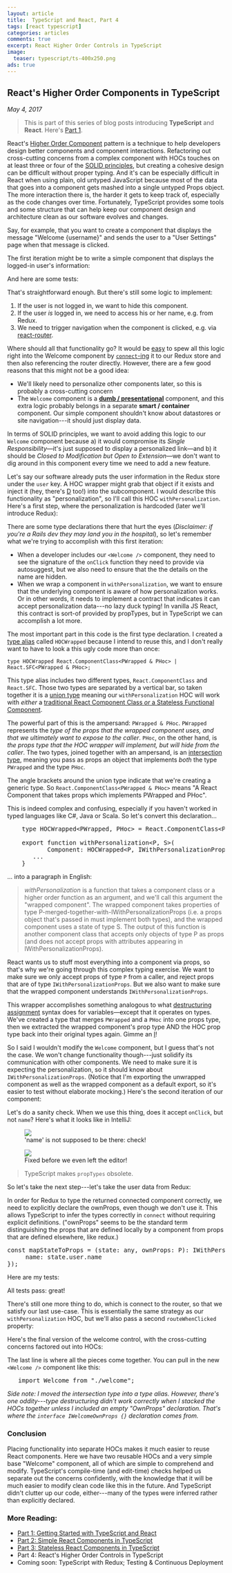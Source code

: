 ```yaml
---
layout: article
title:  TypeScript and React, Part 4
tags: [react typescript]
categories: articles
comments: true
excerpt: React Higher Order Controls in TypeScript 
image:
  teaser: typescript/ts-400x250.png
ads: true
---
```


## React's Higher Order Components in TypeScript

*May 4, 2017*

>
> This is part of this series of blog posts introducing **TypeScript** and **React**. Here's [Part 1](/articles/getting-started-typescript-react/).
>


React's [Higher Order Component](https://facebook.github.io/react/docs/higher-order-components.html) pattern
is a technique to help developers design better components and component interactions.  Refactoring out cross-cutting 
concerns from a complex component with HOCs touches on at least three or four of 
the [SOLID principles](https://en.wikipedia.org/wiki/SOLID_(object-oriented_design)), but creating a cohesive
design can be difficult without proper typing.  And it's can be especially difficult in React when using 
plain, old untyped JavaScript because most of the data that goes into a component gets mashed into a single 
untyped Props object.  The more interaction there is, the harder it gets to keep track of, especially as
the code changes over time.  Fortunately, TypeScript provides some tools and some structure that can help keep 
our component design and architecture clean as our software evolves and changes. 

Say, for example, that you want to create a component that displays the message "Welcome {username}" and sends the 
user to a "User Settings" page when that message is clicked.

The first iteration might be to write a simple component that displays the logged-in user's information:

<script src="https://gist.github.com/mikebridge/e6dc04180f9a1cd42410d961d1971ccf.js"></script>

And here are some tests:

<script src="https://gist.github.com/mikebridge/b9bb34e9a2f60c871ab7e38e812c7c12.js"></script>

That's straightforward enough.   But there's still some logic to implement:

1. If the user is not logged in, we want to hide this component.
2. If the user *is* logged in, we need to access his or her name, e.g. from Redux.
2. We need to trigger navigation when the component is clicked, e.g. via [react-router](https://github.com/ReactTraining/react-router).

Where should all that functionality go?  It would be [easy](https://www.youtube.com/watch?v=rI8tNMsozo0) to spew all 
this logic right into the Welcome component by [`connect`-ing](https://github.com/reactjs/react-redux/blob/master/docs/api.md#connectmapstatetoprops-mapdispatchtoprops-mergeprops-options) it to
our Redux store and then also referencing the router directly.  However, there are a few good reasons that this might not be a 
 good idea:

- We'll likely need to personalize other components later, so this is probably a cross-cutting concern
- The `Welcome` component is a **[dumb / presentational](https://medium.com/@dan_abramov/smart-and-dumb-components-7ca2f9a7c7d0)**
component, and this extra logic probably belongs in a separate **smart / container** component.  Our simple component shouldn't
know about datastores or site navigation---it should just display data.  

In terms of SOLID principles, we want to avoid adding this logic to our `Welcome` component because a) it would 
compromise its *Single Responsibility*—it's just supposed to display a personalized link—and b) it 
should be *Closed to Modification but Open to Extension*—we don't want to dig around in this component every 
time we need to add a new feature.

Let's say our software already puts the user information in the Redux store under the `user` key.  A HOC wrapper might
grab that object if it exists and inject it (hey, there's [D](https://en.wikipedia.org/wiki/Dependency_inversion_principle) too!) 
into the subcomponent.  I would describe this functionality as "personalization", so I'll call this HOC 
`withPersonalization`.  Here's a first step, where the personalization is hardcoded (later we'll introduce Redux):

<script src="https://gist.github.com/mikebridge/93dbc41f1afc2dd4ce64f08106eefbab.js"></script>

There are some type declarations there that hurt the eyes (*Disclaimer: if you're a Rails dev they may 
land you in the hospital*), so let's remember what we're trying to accomplish with this first iteration:

- When a developer includes our `<Welcome />` component, they need to see the signature of the `onClick` function 
they need to provide via autosuggest, but we also need to ensure that the the details on the name are hidden.  
- When we wrap a component in `withPersonalization`, we want to ensure that the underlying component is aware of how
personalization works.  Or in other words, it needs to implement a contract that indicates it can accept 
personalization data---no lazy duck typing!  In vanilla JS React, this contract is sort-of provided by propTypes, but 
in TypeScript we can accomplish a lot more.
  
The most important part in this code is the first type declaration.  I created 
a [type alias](https://www.typescriptlang.org/docs/handbook/advanced-types.html#type-aliases) called `HOCWrapped` because I 
intend to reuse this, and I don't really want to have to look a this ugly code more than once:
 
`type HOCWrapped React.ComponentClass<PWrapped & PHoc> | React.SFC<PWrapped & PHoc>;`

This type alias includes two different types, `React.ComponentClass` and `React.SFC`.  Those two types are separated
by a vertical bar, so taken together it is a [union type](https://www.typescriptlang.org/docs/handbook/advanced-types.html#union-types) 
meaning our `withPersonalization` HOC will work with *either* a [traditional React Component Class *or* a Stateless Functional Component](https://facebook.github.io/react/docs/components-and-props.html#functional-and-class-components).
   
The powerful part of this is the ampersand: `PWrapped & PHoc`.  `PWrapped` represents the *type of the props that the wrapped
component uses, and that we ultimately want to expose to the caller*.  `PHoc`, on the other hand, is *the props type that the HOC wrapper will
implement, but will hide from the caller*.  The two types, joined together with an ampersand, is an [intersection type](https://www.typescriptlang.org/docs/handbook/advanced-types.html#intersection-types), 
meaning you pass as props an object that implements *both* the type `PWrapped` and the type `PHoc`.  

The angle brackets around the union type indicate that we're creating a generic type.  So `React.ComponentClass<PWrapped & PHoc>` 
means "A React Component that takes props which implements PWrapped and PHoc".  

This is indeed complex and confusing, especially if you haven't worked in typed languages like C#, Java or Scala.  So 
let's convert this declaration...

<pre>
    type HOCWrapped&lt;PWrapped, PHoc> = React.ComponentClass&lt;PWrapped & PHoc> | React.SFC&lt;PWrapped & PHoc>;

    export function withPersonalization&lt;P, S>(
           Component: HOCWrapped&lt;P, IWithPersonalizationProps>): React.ComponentClass&lt;P> {
       ...
    }
</pre>

... into a paragraph in English:

> *withPersonalization* is a function that takes a component class or a higher order function as an argument, 
> and we'll call this argument the "wrapped component".  The wrapped component takes properties of type 
> P-merged-together-with-IWithPersonalizationProps (i.e. a props object that's passed in must implement both 
> types), and the wrapped component uses a state of type S.  The output of this function is another 
> component class that accepts only objects of type P as props (and does not accept props with attributes 
> appearing in IWithPersonalizationProps).

React wants us to stuff most everything into a component via props, so that's why we're going through this
complex typing exercise.  We want to make sure we only accept props of type `P` from a caller, and reject
props that are of type `IWithPersonalizationProps`.  But we also want to make sure that the wrapped component
understands `IWithPersonalizationProps`.

This wrapper accomplishes something analogous to what [destructuring assignment](https://developer.mozilla.org/en/docs/Web/JavaScript/Reference/Operators/Destructuring_assignment) syntax does
for variables—except that it operates on types.  We've created a type that merges `PWrapped` and a `PHoc` into
one props type, then we extracted the wrapped component's prop type AND the HOC prop type back into their
original types again. Gimme an [I](https://en.wikipedia.org/wiki/Interface_segregation_principle)!

So I said I wouldn't modify the `Welcome` component, but I guess that's not the case.  We won't change functionality
though---just solidify its communication with other components.  We need to make sure it 
is expecting the personalization, so it should know about `IWithPersonalizationProps`.  (Notice that I'm exporting the 
unwrapped component as well as the wrapped component as a default export, so it's easier to test without elaborate 
mocking.)  Here's the second iteration of our component:

<script src="https://gist.github.com/mikebridge/fa76d40ac7a0fc90530a669455d7eda5.js"></script>

Let's do a sanity check.  When we use this thing, does it accept `onClick`, but not `name`?  Here's what it looks
like in IntelliJ:  

<figure>
 	<img src="/images/typescript/typecheck1.png">
 	<figcaption>'name' is not supposed to be there: check!</figcaption>
</figure>

<figure>
 	<img src="/images/typescript/typecheck2.png">
 	<figcaption>Fixed before we even left the editor!</figcaption>
</figure>

>
> TypeScript makes `propTypes` obsolete.
> 

So let's take the next step---let's take the user data from Redux:
 
<script src="https://gist.github.com/mikebridge/9abd8407a6f022c8f9d213d15c1c0426.js"></script>

In order for Redux to type the returned connected component correctly, we need to explicitly declare the ownProps, 
even though we don't use it.  This allows TypeScript to infer the types correctly in `connect` without requiring 
explicit definitions.  ("ownProps" seems to be the standard term distinguishing the props that are
defined locally by a component from props that are defined elsewhere, like redux.)

<pre>
const mapStateToProps = (state: any, ownProps: P): IWithPersonalizationProps => ({
     name: state.user.name
});
</pre>

Here are my tests:

<script src="https://gist.github.com/mikebridge/3bb614064da11f1c85f4a13dc09105d0.js"></script>

All tests pass: great!

There's still one more thing to do, which is connect to the router, so that we satisfy our last use-case.  This 
is essentially the same strategy as our `withPersonalization` HOC, but we'll also pass a second `routeWhenClicked`
property:

<script src="https://gist.github.com/mikebridge/96a4487aa185343c13bfba5fcc3b431b.js"></script>


Here's the final version of the welcome control, with the cross-cutting concerns factored out into HOCs:

<script src="https://gist.github.com/mikebridge/0c30a19f8c6653c07349e901e97689bc.js"></script>

The last line is where all the pieces come together.  You can pull in the new `<Welcome />` component like this:

<pre>
   import Welcome from "./welcome";
</pre>


*Side note: I moved the intersection type into a type alias.  However, there's one oddity---type destructuring didn't work 
correctly when I stacked the HOCs together unless I included an empty "OwnProps" declaration. That's where 
the `interface IWelcomeOwnProps {}` declaration comes from.*

### Conclusion

Placing functionality into separate HOCs makes it much easier to reuse React components.  Here we have
two reusable HOCs and a very simple base "Welcome" component, all of which are simple to comprehend
and modify.  TypeScript's compile-time (and edit-time) checks helped us separate out the concerns 
confidently, with the knowledge that it will be much easier to modify clean code like this in the future.  And
TypeScript didn't clutter up our code, either---many of the types were inferred rather than explicitly declared.

### More Reading:

* <a href="/articles/getting-started-typescript-react">Part 1: Getting Started with TypeScript and React</a>
* <a href="/articles/getting-started-typescript-react-2">Part 2: Simple React Components in TypeScript</a>
* <a href="/articles/getting-started-typescript-react-3">Part 3: Stateless React Components in TypeScript</a>
* Part 4: React's Higher Order Controls in TypeScript
* Coming soon: TypeScript with Redux; Testing & Continuous Deployment
